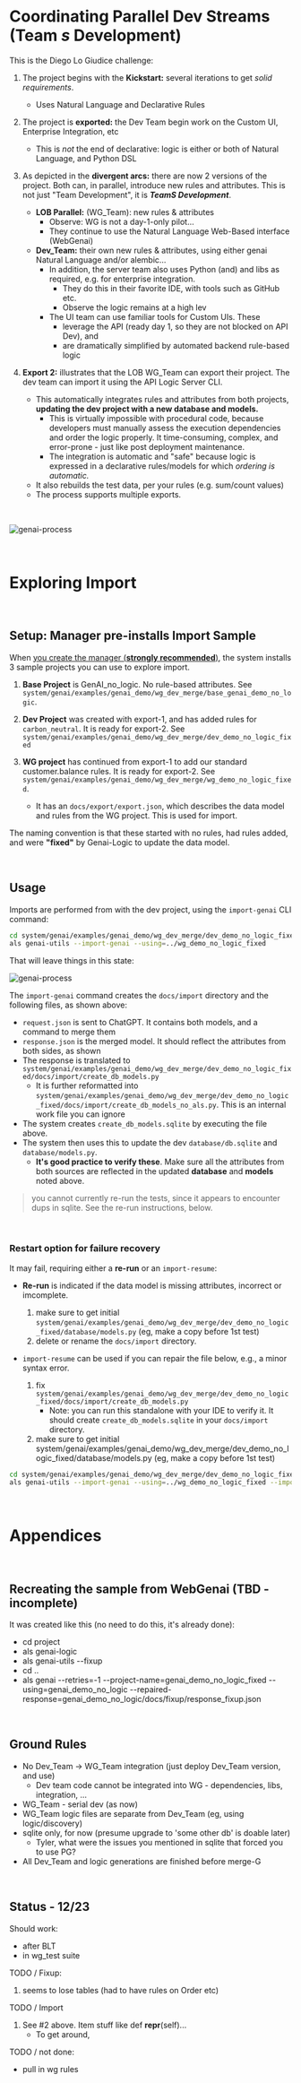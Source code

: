 # Coordinating Parallel Dev Streams (Team *s* Development)

This is the Diego Lo Giudice challenge:
1. The project begins with the **Kickstart:** several iterations to get *solid requirements*.
    * Uses Natural Language and Declarative Rules

2. The project is **exported:** the Dev Team begin work on the Custom UI, Enterprise Integration, etc
    * This is *not* the end of declarative: logic is either or both of Natural Language, and Python DSL

3. As depicted in the **divergent arcs:** there are now 2 versions of the project.  Both can, in parallel, introduce new rules and attributes.  This is not just "Team Development", it is ***TeamS Development***.
    * **LOB Parallel:** (WG_Team): new rules & attributes
        * Observe: WG is not a day-1-only pilot...
        * They continue to use the Natural Language Web-Based interface (WebGenai)
    * **Dev_Team:** their own new rules & attributes, using either genai Natural Language and/or alembic...
        * In addition, the server team also uses Python (and) and libs as required, e.g. for enterprise integration. 
            * They do this in their favorite IDE, with tools such as GitHub etc.
            * Observe the logic remains at a high lev
        * The UI team can use familiar tools for Custom UIs.  These 
            * leverage the API (ready day 1, so they are not blocked on API Dev), and
            * are dramatically simplified by automated backend rule-based logic

4. **Export 2:** illustrates that the LOB WG_Team can export their project.  The dev team can import it using the API Logic Server CLI.

    * This automatically integrates rules and attributes from both projects, **updating the dev project with a new database and models.**
        * This is virtually impossible with procedural code, because developers must manually assess the execution dependencies and order the logic properly.  It time-consuming, complex, and error-prone - just like post deployment maintenance.
        * The integration is automatic and "safe" because logic is expressed in a declarative rules/models for which *ordering is automatic.*  
    * It also rebuilds the test data, per your rules (e.g. sum/count values)
    * The process supports multiple exports.

<br/>

![genai-process](https://raw.githubusercontent.com/ApiLogicServer/Docs/refs/heads/main/docs/images/sample-ai/genai/genai-process.png)

<br/>

# Exploring Import

<br/>

## Setup: Manager pre-installs Import Sample

When [you create the manager (**strongly recommended**)](https://apilogicserver.github.io/Docs/Manager/), the system installs 3 sample projects you can use to explore import.

1. **Base Project** is GenAI_no_logic.  No rule-based attributes.  See `system/genai/examples/genai_demo/wg_dev_merge/base_genai_demo_no_logic`.

2. **Dev Project** was created with export-1, and has added rules for `carbon_neutral`.  It is ready for export-2.  See `system/genai/examples/genai_demo/wg_dev_merge/dev_demo_no_logic_fixed`

3. **WG project** has continued from export-1 to add our standard customer.balance rules.  It is ready for export-2.  See `system/genai/examples/genai_demo/wg_dev_merge/wg_demo_no_logic_fixed`.

    * It has an `docs/export/export.json`, which describes the data model and rules from the WG project.  This is used for import.

The naming convention is that these started with no rules, had rules added, and were **"fixed"** by Genai-Logic to update the data model.

<br/>

## Usage

Imports are performed from with the dev project, using the `import-genai` CLI command:

```bash
cd system/genai/examples/genai_demo/wg_dev_merge/dev_demo_no_logic_fixed
als genai-utils --import-genai --using=../wg_demo_no_logic_fixed
```

That will leave things in this state:

![genai-process](https://raw.githubusercontent.com/ApiLogicServer/Docs/refs/heads/main/docs/images/sample-ai/genai/genai-process-merged-models.png)

The `import-genai` command creates the `docs/import` directory and the following files, as shown above:

* `request.json` is sent to ChatGPT.  It contains both models, and a command to merge them
* `response.json` is the merged model.  It should reflect the attributes from both sides, as shown
* The response is translated to `system/genai/examples/genai_demo/wg_dev_merge/dev_demo_no_logic_fixed/docs/import/create_db_models.py`
    * It is further reformatted into `system/genai/examples/genai_demo/wg_dev_merge/dev_demo_no_logic_fixed/docs/import/create_db_models_no_als.py`.  This is an internal work file you can ignore
* The system creates `create_db_models.sqlite` by executing the file above.
* The system then uses this to update the dev `database/db.sqlite` and `database/models.py`.
    * **It's good practice to verify these**.  Make sure all the attributes from both sources are reflected in the updated **database** and **models** noted above.

> you cannot currently re-run the tests, since it appears to encounter dups in sqlite.  See the re-run instructions, below.

<br/>

### Restart option for failure recovery

It may fail, requiring either a **re-run** or an `import-resume`:

* **Re-run** is indicated if the data model is missing attributes, incorrect or imcomplete.
    1. make sure to get initial `system/genai/examples/genai_demo/wg_dev_merge/dev_demo_no_logic_fixed/database/models.py` (eg, make a copy before 1st test)
    2. delete or rename the `docs/import` directory.

* `import-resume` can be used if you can repair the file below, e.g., a minor syntax error.
    1. fix `system/genai/examples/genai_demo/wg_dev_merge/dev_demo_no_logic_fixed/docs/import/create_db_models.py`
        * Note: you can run this standalone with your IDE to verify it.  It should create `create_db_models.sqlite` in your `docs/import` directory.
    2. make sure to get initial system/genai/examples/genai_demo/wg_dev_merge/dev_demo_no_logic_fixed/database/models.py (eg, make a copy before 1st test)

```bash
cd system/genai/examples/genai_demo/wg_dev_merge/dev_demo_no_logic_fixed
als genai-utils --import-genai --using=../wg_demo_no_logic_fixed --import-resume
```

<br/>

# Appendices

<br/>

## Recreating the sample from WebGenai (TBD - incomplete)

It was created like this (no need to do this, it's already done):
* cd project
* als genai-logic
* als genai-utils --fixup
* cd ..
* als genai --retries=-1 --project-name=genai_demo_no_logic_fixed --using=genai_demo_no_logic --repaired-response=genai_demo_no_logic/docs/fixup/response_fixup.json

<br/>

## Ground Rules
* No Dev_Team -> WG_Team integration (just deploy Dev_Team version, and use)
    * Dev team code cannot be integrated into WG - dependencies, libs, integration, ...
* WG_Team - serial dev (as now)
* WG_Team logic files are separate from Dev_Team (eg, using logic/discovery)
* sqlite only, for now (presume upgrade to 'some other db' is doable later)
    * Tyler, what were the issues you mentioned in sqlite that forced you to use PG?
* All Dev_Team and logic generations are finished before merge-G

<br/>

## Status - 12/23

Should work:
* after BLT
* in wg_test suite

TODO / Fixup:
1. seems to lose tables (had to have rules on Order etc)

TODO / Import
1. See #2 above.  Item stuff like def __repr__(self)...
    * To get around, 

TODO / not done:
* pull in wg rules
